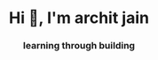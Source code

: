 <h1 align="center">Hi 👋, I'm archit jain</h1>
<h3 align="center">learning through building</h3>


<p align="left">
</p>
